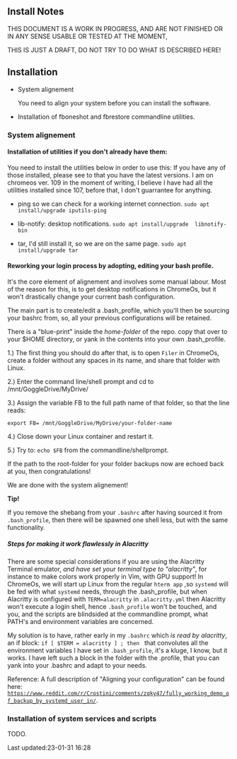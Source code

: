 Install Notes
--------------------------------------------------

THIS DOCUMENT IS A WORK IN PROGRESS, AND ARE NOT FINISHED
OR IN ANY SENSE USABLE OR TESTED AT THE MOMENT,

THIS IS JUST A DRAFT, DO NOT TRY TO DO WHAT IS DESCRIBED
HERE!

## Installation

* System alignement

	You need to align your system before you can install the
	software.


* Installation of fboneshot and fbrestore commandline
	utilities.



### System alignement


#### Installation of utilities if you don't already have them:

You need to install the utilities below in order to use this:
If you have any of those installed, please see to that you
have the latest versions. I am on chromeos ver. 109 in the
moment of writing, I believe I have had all the utilities
installed since 107, before that, I don't guarrantee
for anything.

* ping so we can check for a working internet connection.
  `sudo apt install/upgrade iputils-ping`


* lib-notify: desktop notifications.
  `sudo apt install/upgrade  libnotify-bin`


* tar, I'd still install it, so we are on the same page.
	`sudo apt install/upgrade tar`

#### Reworking your login process by adopting, editing your bash profile.


It's the core element of alignement and involves some
manual labour. Most of the reason for this, is to get
desktop notifications in ChromeOs, but it won't drastically
change your current bash configuration.


The main part is to create/edit  a .bash\_profile, which you'll
then be sourcing your bashrc from, so, all your previous
configurations will be retained.


There is a "blue-print" inside the *home-folder* of the
repo. copy that over to your $HOME directory, or yank in the
contents into your own .bash_profile.

1.) The first thing you should do after that, is to open
`Filer` in ChromeOs, create a folder without any spaces in
its name, and share that folder with Linux.

2.) Enter the command line/shell prompt  and cd to
/mnt/GoggleDrive/MyDrive/<your-folder-name>

3.) Assign the variable FB to the full path name of that
folder, so that the line reads:

    export FB= /mnt/GoggleDrive/MyDrive/your-folder-name

4.) Close down your Linux container and restart it.


5.) Try to: `echo $FB` from the commandline/shellprompt.

If the path to the root-folder for your folder backups now
are echoed back at you, then congratulations!

We are done with the system alignement!

**Tip!**

If you remove the shebang from your `.bashrc` after
having sourced it from `.bash_profile`, then there will be
spawned one shell less, but with the same functionality.

##### Steps for making it work flawlessly in Alacritty

There are some special considerations if you are using the
Alacritty Terminal emulator, *and have set your terminal
type to "alacritty"*, for instance to make colors work
properly in Vim, with GPU support!  In ChromeOs, we will
start up Linux from the regular `hterm app`  ,so `systemd`
will be fed with what `systemd` needs, through the
.bash_profile, but when Alacritty is configured with
`TERM=alacritty` in `.alacritty.yml` then Alacritty won't
execute a login shell, hence `.bash_profile` won't be touched,
and you, and the scripts  are blindsided at the commandline
prompt, what PATH's and environment variables are concerned.

My solution is to have, rather early in my `.bashrc` which
*is read by alacritty*, an if block: `if [ $TERM = alacritty
] ; then ` that convolutes all the environment variables I
have set in `.bash_profile`, it's a kluge, I know, but it
works.  I have left such a block in the folder with the
.profile, that you can yank into your .bashrc and adapt to
your needs.



Reference:
A full description of "Aligning your configuration" can be
found here: [`https://www.reddit.com/r/Crostini/comments/zqky47/fully_working_demo_of_backup_by_systemd_user_in/`](https://www.reddit.com/r/Crostini/comments/zqky47/fully_working_demo_of_backup_by_systemd_user_in/).



### Installation of system services and scripts

TODO.

  Last updated:23-01-31 16:28

